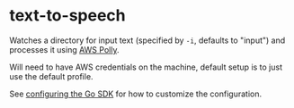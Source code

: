 # text-to-speech

Watches a directory for input text (specified by `-i`, defaults to "input") and processes it using
[AWS Polly](https://aws.amazon.com/polly/).

Will need to have AWS credentials on the machine, default setup is to just use the default profile.

See [configuring the Go SDK](https://docs.aws.amazon.com/sdk-for-go/v1/developer-guide/configuring-sdk.html) for how to
customize the configuration.